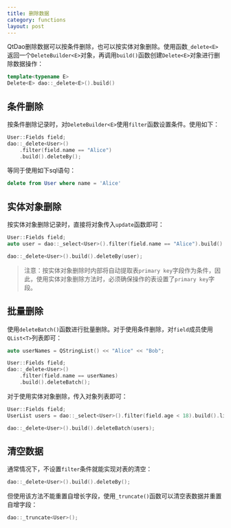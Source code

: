 ```yaml
---
title: 删除数据
category: functions
layout: post
---
```


QtDao删除数据可以按条件删除，也可以按实体对象删除。使用函数`_delete<E>`返回一个`DeleteBuilder<E>`对象，再调用`build()`函数创建`Delete<E>`对象进行删除数据操作：

```cpp
template<typename E>
Delete<E> dao::_delete<E>().build()
```

条件删除
-------------

按条件删除记录时，对`DeleteBuilder<E>`使用`filter`函数设置条件。使用如下：

```cpp
User::Fields field;
dao::_delete<User>()
    .filter(field.name == "Alice")
    .build().deleteBy();
```

等同于使用如下sql语句：

```sql
delete from User where name = 'Alice'
```

实体对象删除
-------------

按实体对象删除记录时，直接将对象传入`update`函数即可：

```cpp
User::Fields field;
auto user = dao::_select<User>().filter(field.name == "Alice").build().unique();

dao::_delete<User>().build().deleteBy(user);
```

> 注意：按实体对象删除时内部将自动提取表`primary key`字段作为条件，因此，使用实体对象删除方法时，必须确保操作的表设置了`primary key`字段。

批量删除
-------------

使用`deleteBatch()`函数进行批量删除。对于使用条件删除，对`field`成员使用`QList<T>`列表即可：

```cpp
auto userNames = QStringList() << "Alice" << "Bob";

User::Fields field;
dao::_delete<User>()
    .filter(field.name == userNames)
    .build().deleteBatch();
```

对于使用实体对象删除，传入对象列表即可：

```cpp
User::Fields field;
UserList users = dao::_select<User>().filter(field.age < 18).build().list();

dao::_delete<User>().build().deleteBatch(users);
```

清空数据
-------------

通常情况下，不设置`filter`条件就能实现对表的清空：

```cpp
dao::_delete<User>().build().deleteBy();
```

但使用该方法不能重置自增长字段，使用`_truncate()`函数可以清空表数据并重置自增字段：

```cpp
dao::_truncate<User>();
```